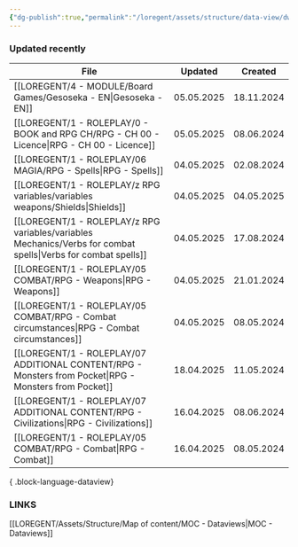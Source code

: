 ```yaml
---
{"dg-publish":true,"permalink":"/loregent/assets/structure/data-view/dw-updated-recently/"}
---
```


### Updated recently

| File                                                                                                              | Updated    | Created    |
| ----------------------------------------------------------------------------------------------------------------- | ---------- | ---------- |
| [[LOREGENT/4 - MODULE/Board Games/Gesoseka - EN\|Gesoseka - EN]]                                               | 05.05.2025 | 18.11.2024 |
| [[LOREGENT/1 - ROLEPLAY/0 - BOOK and RPG CH/RPG - CH 00 - Licence\|RPG - CH 00 - Licence]]                     | 05.05.2025 | 08.06.2024 |
| [[LOREGENT/1 - ROLEPLAY/06 MAGIA/RPG - Spells\|RPG - Spells]]                                                  | 04.05.2025 | 02.08.2024 |
| [[LOREGENT/1 - ROLEPLAY/z RPG variables/variables weapons/Shields\|Shields]]                                   | 04.05.2025 | 04.05.2025 |
| [[LOREGENT/1 - ROLEPLAY/z RPG variables/variables Mechanics/Verbs for combat spells\|Verbs for combat spells]] | 04.05.2025 | 17.08.2024 |
| [[LOREGENT/1 - ROLEPLAY/05 COMBAT/RPG - Weapons\|RPG - Weapons]]                                               | 04.05.2025 | 21.01.2024 |
| [[LOREGENT/1 - ROLEPLAY/05 COMBAT/RPG - Combat circumstances\|RPG - Combat circumstances]]                     | 04.05.2025 | 08.05.2024 |
| [[LOREGENT/1 - ROLEPLAY/07 ADDITIONAL CONTENT/RPG - Monsters from Pocket\|RPG - Monsters from Pocket]]         | 18.04.2025 | 11.05.2024 |
| [[LOREGENT/1 - ROLEPLAY/07 ADDITIONAL CONTENT/RPG - Civilizations\|RPG - Civilizations]]                       | 16.04.2025 | 08.06.2024 |
| [[LOREGENT/1 - ROLEPLAY/05 COMBAT/RPG - Combat\|RPG - Combat]]                                                 | 16.04.2025 | 08.05.2024 |

{ .block-language-dataview}

### LINKS

[[LOREGENT/Assets/Structure/Map of content/MOC - Dataviews\|MOC - Dataviews]]